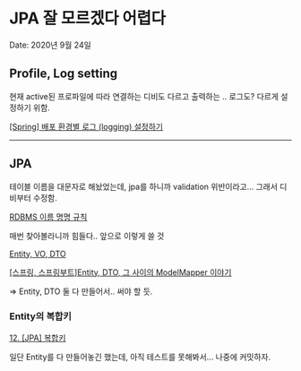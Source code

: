 # JPA 잘 모르겠다 어렵다

Date: 2020년 9월 24일

## Profile, Log setting

현재 active된 프로파일에 따라 연결하는 디비도 다르고 출력하는 .. 로그도? 다르게 설정하기 위함.

[[Spring] 배포 환경별 로그 (logging) 설정하기](https://pjh3749.tistory.com/262)

---

## JPA

테이블 이름을 대문자로 해놨었는데, jpa를 하니까 validation 위반이라고... 그래서 디비부터 수정함.

[RDBMS 이름 명명 규칙](https://www.notion.so/RDBMS-4c6985d45b1548ab9084d62cf856186f)

매번 찾아볼라니까 힘들다.. 앞으로 이렇게 쓸 것

[Entity, VO, DTO](https://medium.com/webeveloper/entity-vo-dto-666bc72614bb)

[[스프링, 스프링부트]Entity, DTO, 그 사이의 ModelMapper 이야기](https://yonguri.tistory.com/69)

⇒ Entity, DTO 둘 다 만들어서.. 써야 할 듯.

### Entity의 복합키

[12. [JPA] 복합키](https://lng1982.tistory.com/286)

일단 Entity를 다 만들어놓긴 했는데, 아직 테스트를 못해봐서... 나중에 커밋하자.